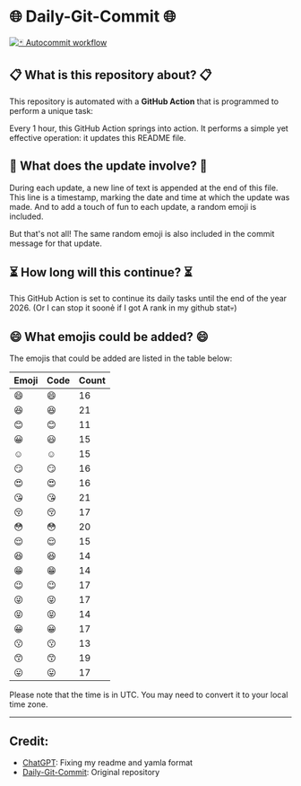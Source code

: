 # 🌐 Daily-Git-Commit 🌐

[![🃏 Autocommit workflow](https://github.com/kleqing/git-auto-commit/actions/workflows/main.yaml/badge.svg?event=check_run)](https://github.com/kleqing/git-auto-commit/actions/workflows/main.yaml)

## 📋 What is this repository about? 📋

This repository is automated with a **GitHub Action** that is programmed to perform a unique task:

Every 1 hour, this GitHub Action springs into action. It performs a simple yet effective operation: it updates this README file.

## 🔄 What does the update involve? 🔄

During each update, a new line of text is appended at the end of this file. This line is a timestamp, marking the date and time at which the update was made. And to add a touch of fun to each update, a random emoji is included.

But that's not all! The same random emoji is also included in the commit message for that update.

## ⏳ How long will this continue? ⏳

This GitHub Action is set to continue its daily tasks until the end of the year 2026. (Or I can stop it soonẻ if I got A rank in my github stat💀)

## 😄 What emojis could be added? 😄

The emojis that could be added are listed in the table below:

| Emoji | Code | Count |
| --- | --- | --- |
| 😄 | :smile: | 16 |
| 😆 | :laughing: | 21 |
| 😊 | :blush: | 11 |
| 😀 | :smiley: | 15 |
| ☺️ | :relaxed: | 15 |
| 😏 | :smirk: | 16 |
| 😍 | :heart_eyes: | 16 |
| 😘 | :kissing_heart: | 21 |
| 😚 | :kissing_closed_eyes: | 17 |
| 😳 | :flushed: | 20 |
| 😌 | :relieved: | 15 |
| 😆 | :satisfied: | 14 |
| 😁 | :grin: | 14 |
| 😉 | :wink: | 17 |
| 😜 | :stuck_out_tongue_winking_eye: | 17 |
| 😝 | :stuck_out_tongue_closed_eyes: | 14 |
| 😀 | :grinning: | 17 |
| 😗 | :kissing: | 13 |
| 😙 | :kissing_smiling_eyes: | 19 |
| 😛 | :stuck_out_tongue: | 17 |

Please note that the time is in UTC. You may need to convert it to your local time zone.

---

## Credit:

- [ChatGPT](chatgpt.com): Fixing my readme and yamla format
- [Daily-Git-Commit](https://github.com/diegomarty/daily-git-commit): Original repository

